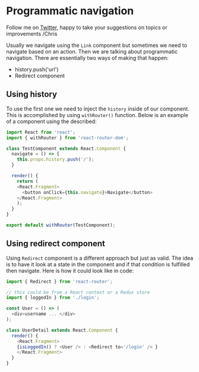 # Programmatic navigation

Follow me on [Twitter](https://twitter.com/chris_noring), happy to take your suggestions on topics or improvements /Chris

Usually we navigate using the `Link` component but sometimes we need to navigate based on an action. Then we are talking about programmatic navigation. There are essentially two ways of making that happen:

- history.push('url')
- Redirect component

## Using history

To use the first one we need to inject the `history` inside of our component. This is accomplished by using `withRouter()` function. Below is an example of a component using the described:

```js
import React from 'react';
import { withRouter } from 'react-router-dom';

class TestComponent extends React.Component {
  navigate = () => {
    this.props.history.push('/');
  }

  render() {
    return (
    <React.Fragment>
      <button onClick={this.navigate}>Navigate</button>
    </React.Fragment>
    );
  }
}

export default withRouter(TestComponent);
```

## Using redirect component
Using `Redirect` component is a different approach but just as valid. The idea is to have it look at a state in the component and if that condition is fulfilled then navigate. Here is how it could look like in code:

```js
import { Redirect } from 'react-router';

// this could be from a React context or a Redux store
import { loggedIn } from './login';

const User = () => (
  <div>username ... </div>
);

class UserDetail extends React.Component {
  render() {
    <React.Fragment>
    {isLoggedIn() ? <User /> : <Redirect to='/login' /> }
    </React.Fragment>
  }
}
```